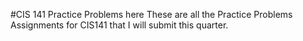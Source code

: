 #CIS 141 Practice Problems here
These are all the Practice Problems Assignments for CIS141 that I will submit this quarter.
